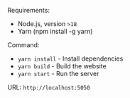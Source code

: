 Requirements:

- Node.js, version `>18`
- Yarn (npm install -g yarn)

Command:

- `yarn install` - Install dependencies
- `yarn build` - Build the website
- `yarn start` - Run the server

URL:
`http://localhost:5050`
